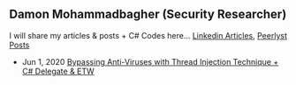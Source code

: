## Damon Mohammadbagher (Security Researcher)

I will share my articles & posts + C# Codes here... 
[Linkedin Articles](https://www.linkedin.com/today/author/damonmohammadbagher?trk=author-info__article-link),
[Peerlyst Posts](https://www.peerlyst.com/users/damon-mohammadbagher)

- Jun 1, 2020 [Bypassing Anti-Viruses with Thread Injection Technique + C# Delegate & ETW](/Posts/1jun2020x.html)



